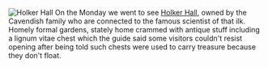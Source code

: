 ![Holker Hall](holker_hall.JPG)
On the Monday we went to see [Holker Hall](https://www.holker.co.uk), owned by the Cavendish
family who are connected to the famous scientist of that ilk.  Homely formal gardens, stately home
crammed with antique stuff including a lignum vitae chest which the guide said some visitors
couldn't resist opening after being told such chests were used to carry treasure because they
don't float.
